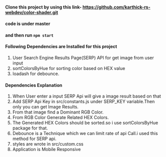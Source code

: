 #### Clone this project by using this link- https://github.com/karthick-rs-webdev/color-shader.git
#### code is under master
#### and then run `npm start`
#### Following Dependencies are Installed for this project
1. User Search Engine Results Page(SERP) API for get image from user input
2. sortColorsByHue for sorting color based on HEX value
3. loadash for debounce.

#### Dependencies Explanation
1. When User enter a input SERP Api will give a image result based on that
2. Add SERP Api Key in src/constants.js under SERP_KEY variable.Then only you can get Image Results.
3. From that image find a Dominant RGB Color.
4. From RGB Color Generate Related HEX Colors.
5. The Generated HEX Colors should be sorted.so i use sortColorsByHue package for that.
6. Debounce is a Technique which we can limit rate of api Call.i used this method for SERP api.
7. styles are wrote in src/custom.css
8. Application is Mobile Responsive

